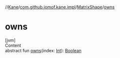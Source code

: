 //[Kane](../../index.md)/[com.github.jomof.kane.impl](../index.md)/[MatrixShape](index.md)/[owns](owns.md)



# owns  
[jvm]  
Content  
abstract fun [owns](owns.md)(index: [Int](https://kotlinlang.org/api/latest/jvm/stdlib/kotlin/-int/index.html)): [Boolean](https://kotlinlang.org/api/latest/jvm/stdlib/kotlin/-boolean/index.html)  



